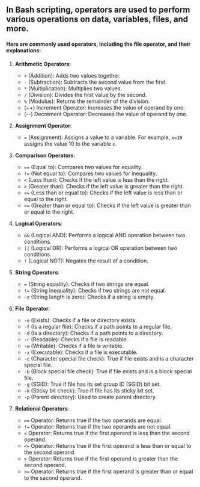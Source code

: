 ## In Bash scripting, operators are used to perform various operations on data, variables, files, and more.
#### Here are commonly used operators, including the file operator, and their explanations:

1. **Arithmetic Operators**:
   - `+` (Addition): Adds two values together.
   - `-` (Subtraction): Subtracts the second value from the first.
   - `*` (Multiplication): Multiplies two values.
   - `/` (Division): Divides the first value by the second.
   - `%` (Modulus): Returns the remainder of the division.
   - (++) Increment Operator: Increases the value of operand by one.
   - (--) Decrement Operator: Decreases the value of operand by one.

2. **Assignment Operator**:
   - `=` (Assignment): Assigns a value to a variable. For example, `x=10` assigns the value 10 to the variable `x`.

3. **Comparison Operators**:
   - `==` (Equal to): Compares two values for equality.
   - `!=` (Not equal to): Compares two values for inequality.
   - `<` (Less than): Checks if the left value is less than the right.
   - `>` (Greater than): Checks if the left value is greater than the right.
   - `<=` (Less than or equal to): Checks if the left value is less than or equal to the right.
   - `>=` (Greater than or equal to): Checks if the left value is greater than or equal to the right.

4. **Logical Operators**:
   - `&&` (Logical AND): Performs a logical AND operation between two conditions.
   - `||` (Logical OR): Performs a logical OR operation between two conditions.
   - `!` (Logical NOT): Negates the result of a condition.

5. **String Operators**:
   - `=` (String equality): Checks if two strings are equal.
   - `!=` (String inequality): Checks if two strings are not equal.
   - `-z` (String length is zero): Checks if a string is empty.

6. **File Operator**:
   - `-e` (Exists): Checks if a file or directory exists.
   - `-f` (Is a regular file): Checks if a path points to a regular file.
   - `-d` (Is a directory): Checks if a path points to a directory.
   - `-r` (Readable): Checks if a file is readable.
   - `-w` (Writable): Checks if a file is writable.
   - `-x` (Executable): Checks if a file is executable.
   - `-c` (Character special file check): True if file exists and is a character special file.
   - `-b` (Block special file check): True if file exists and is a block special file.
   - `-g` (SGID): True if file has its set group ID (SGID) bit set.
   - `-k` (Sticky bit check): True if file has its sticky bit set.
   - `-p` (Parent directory): Used to create parent directory.

7. **Relational Operators**:
   - `==` Operator: Returns true if the two operands are equal.
   - `!=` Operator: Returns true if the two operands are not equal.
   - `<`  Operator: Returns true if the first operand is less than the second operand.
   - `<=` Operator: Returns true if the first operand is less than or equal to the second operand.
   - `>`  Operator: Returns true if the first operand is greater than the second operand.
   - `>=` Operator: Returns true if the first operand is greater than or equal to the second operand.